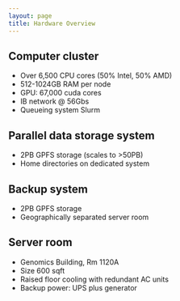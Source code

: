 ```yaml
---
layout: page
title: Hardware Overview
---
```



## Computer cluster

* Over 6,500 CPU cores (50% Intel, 50% AMD)
* 512-1024GB RAM per node
* GPU: 67,000 cuda cores
* IB network @ 56Gbs
* Queueing system Slurm

## Parallel data storage system

* 2PB GPFS storage (scales to >50PB)
* Home directories on dedicated system


## Backup system

* 2PB GPFS storage
* Geographically separated server room

## Server room

* Genomics Building, Rm 1120A
* Size 600 sqft
* Raised floor cooling with redundant AC units 
* Backup power: UPS plus generator

